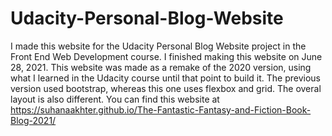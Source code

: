 # Udacity-Personal-Blog-Website
I made this website for the Udacity Personal Blog Website project in the Front End Web Development course. I finished making this website on June 28, 2021. This website was made as a remake of the 2020 version, using what I learned in the Udacity course until that point to build it. The previous version used bootstrap, whereas this one uses flexbox and grid. The overal layout is also different. You can find this website at https://suhanaakhter.github.io/The-Fantastic-Fantasy-and-Fiction-Book-Blog-2021/
